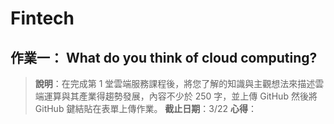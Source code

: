 # Fintech

## 作業一： What do you think of cloud computing?

> **說明**：在完成第 1 堂雲端服務課程後，將您了解的知識與主觀想法來描述雲端運算與其產業得趨勢發展，內容不少於 250 字，並上傳 GitHub 然後將 GitHub 鍵結貼在表單上傳作業。
**截止日期**：3/22
**心得**：
